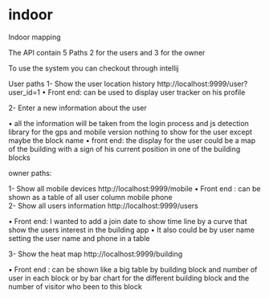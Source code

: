 # indoor
Indoor mapping


The API contain 5 Paths  2 for the users and 3 for the owner 

To use the system you can checkout through intellij 

 User paths 
1-	Show the user location history    http://localhost:9999/user?user_id=1
•	Front end:  can be used to display user tracker on his profile 

2-	Enter a new information about the user 

•	all the information will be taken from the login process and js detection library for the gps and mobile version nothing to show for the user except maybe the block name 
•	front end: the display for the user could be a map of the building with a sign of his current position in one of the building blocks 


owner paths:

1-	Show all mobile devices http://localhost:9999/mobile
•	Front end : can be shown as a table of all user column mobile phone  
2-	Show all users information http://localhost:9999/users

•	Front end: I wanted to add a join date to show time line by a curve that show the users interest in the building app 
•	It also could be by user name setting the user name and phone in a table 

3-	Show the heat map http://localhost:9999/building

•	Front end : can be shown like a big table by building block and number of user in each block or by bar chart for the different building block and the number of visitor who been to this block 


